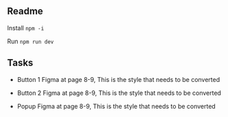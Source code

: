 ## Readme 


Install `npm -i`

Run `npm run dev`



## Tasks 

- Button 1 
  Figma at page 8-9, This is the style that needs to be converted
- Button 2 
  Figma at page 8-9, This is the style that needs to be converted

- Popup
    Figma at page 8-9, This is the style that needs to be converted 



